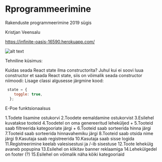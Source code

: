 # Rprogrammeerimine
Rakenduste programmeerimine 2019 sügis


Kristjan Veensalu 


https://infinite-oasis-16590.herokuapp.com/


![alt text](https://i.redd.it/4orx0op2b7o31.jpg)

Tehniline küsimus: 

Kuidas seada React state ilma constructorita?
Juhul kui ei soovi luua constructor et saada React state, siis on võimalik seada constructor niimoodi: 
Lisage classi algusesse järgmine kood: 
```javascript
 state = {
    toggle: true,
  };
```


E-Poe funktsionaalsus

1.Todete lisamine ostukorvi
2.Toodete eemaldamine ostukorvist
3.Esilehel kuvatakse tooteid
4.Toodetel on oma genereeritud leheküljed +
5.Tooteid saab filtreerida kategooriate järgi +
6.Tooteid saab sorteerida hinna järgi
7.Tooteid saab sorteerida hinnavahemiku järgi
8.Tooteid saab otsida nime järgi
9.Kasutaja saab registreerida
10.Kasutaja saab sisse logida
11.Registreerimine keelab valesisestusi ja /-ib sisestuse
12.Toote lehekülg avaneb popupina
13.Esilehel on klikitav banner reklaamiga
14.Lehekülgedel on footer (?)
15.Esilehel on võimalik näha kõiki kategooriaid
